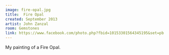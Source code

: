 ```yaml
---
image: fire-opal.jpg
title:  Fire Opal
created: September 2013
artist: John Zanzal
room: Gemstones
link: https://www.facebook.com/photo.php?fbid=10153301564345195&set=pb.846910194.-2207520000..&type=3&theater
---
```


My painting of a Fire Opal.